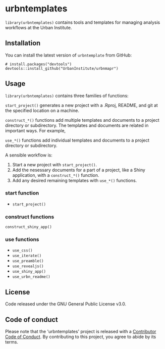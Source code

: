 
urbntemplates
=============

`library(urbntemplates)` contains tools and templates for managing analysis workflows at the Urban Institute.

Installation
------------

You can install the latest version of `urbntemplate` from GitHub:

    # install.packages("devtools")
    devtools::install_github("UrbanInstitute/urbnmapr")

Usage
-----

`library(urbntemplates)` contains three families of functions:

`start_project()` generates a new project with a .Rproj, README, and git at the specified location on a machine.

`construct_*()` functions add multiple templates and documents to a project directory or subdirectory. The templates and documents are related in important ways. For example,

`use_*()` functions add individual templates and documents to a project directory or subdirectory.

A sensible workflow is:

1.  Start a new project with `start_project()`.
2.  Add the nesessary documents for a part of a project, like a Shiny application, with a `construct_*()` function.
3.  Add any desired remaining templates with `use_*()` functions.

### start function

-   `start_project()`

### construct functions

`construct_shiny_app()`

### use functions

-   `use_css()`
-   `use_iterate()`
-   `use_preamble()`
-   `use_revealjs()`
-   `use_shiny_app()`
-   `use_urbn_readme()`

License
-------

Code released under the GNU General Public License v3.0.

Code of conduct
---------------

Please note that the 'urbntemplates' project is released with a [Contributor Code of Conduct](CODE_OF_CONDUCT.md). By contributing to this project, you agree to abide by its terms.

